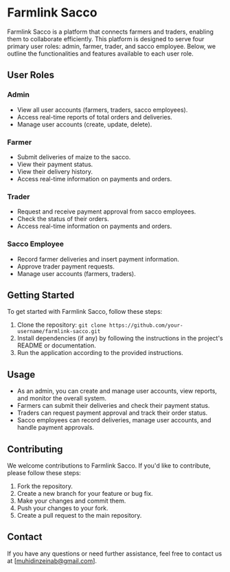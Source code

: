 # Farmlink Sacco

Farmlink Sacco is a platform that connects farmers and traders, enabling them to collaborate efficiently. This platform is designed to serve four primary user roles: admin, farmer, trader, and sacco employee. Below, we outline the functionalities and features available to each user role.

## User Roles

### Admin
- View all user accounts (farmers, traders, sacco employees).
- Access real-time reports of total orders and deliveries.
- Manage user accounts (create, update, delete).

### Farmer
- Submit deliveries of maize to the sacco.
- View their payment status.
- View their delivery history.
- Access real-time information on payments and orders.

### Trader
- Request and receive payment approval from sacco employees.
- Check the status of their orders.
- Access real-time information on payments and orders.

### Sacco Employee
- Record farmer deliveries and insert payment information.
- Approve trader payment requests.
- Manage user accounts (farmers, traders).

## Getting Started

To get started with Farmlink Sacco, follow these steps:

1. Clone the repository: `git clone https://github.com/your-username/farmlink-sacco.git`
2. Install dependencies (if any) by following the instructions in the project's README or documentation.
3. Run the application according to the provided instructions.

## Usage

- As an admin, you can create and manage user accounts, view reports, and monitor the overall system.
- Farmers can submit their deliveries and check their payment status.
- Traders can request payment approval and track their order status.
- Sacco employees can record deliveries, manage user accounts, and handle payment approvals.

## Contributing

We welcome contributions to Farmlink Sacco. If you'd like to contribute, please follow these steps:

1. Fork the repository.
2. Create a new branch for your feature or bug fix.
3. Make your changes and commit them.
4. Push your changes to your fork.
5. Create a pull request to the main repository.


## Contact

If you have any questions or need further assistance, feel free to contact us at [muhidinzeinab@gmail.com].

